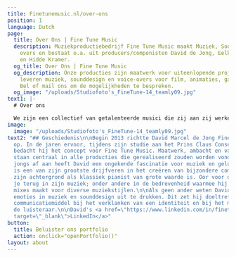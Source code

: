```yaml
---
title: Finetunemusic.nl/over-ons
position: 1
language: Dutch
page:
  title: Over Ons | Fine Tune Music
  description: Muziekproductiebedrijf Fine Tune Music maakt Muziek, Sounds en Voice
    overs en bestaat o.a. uit producers/componisten David de Jong, Eelke Zuidhoek
    en Hidde Kramer.
  og_title: Over Ons | Fine Tune Music
  og_description: Onze producties zijn maatwerk voor uiteenlopende projecten. Wij
    leveren muziek, sounddesign en voice-overs voor film, animaties, games en reclames.
    Bel of mail ons om de mogelijkheden te bespreken.
  og_image: "/uploads/Studiofoto's_FineTune-14_teamly09.jpg"
text1: |-
  # Over ons

  We zijn een collectief van getalenteerde musici die zij aan zij werken. Ons team bestaat uit David Marcel de Jong, Hidde Kramer en Eelke Zuidhoek en Tristan Meinsma. Wij zijn vakgekken en zetten ons graag in om iets unieks te creëren, met onze kennis en naar jouw wensen.
image:
  image: "/uploads/Studiofoto's_FineTune-14_teamly09.jpg"
text2: "## Geschiedenis\n\nBegin 2013 richtte David Marcel de Jong Fine Tune Music
  op. In de jaren ervoor, tijdens zijn studie aan het Prins Claus Conservatorium,
  bedacht hij het concept voor Fine Tune Music. Maatwerk, ambacht en vakmanschap moeten
  staan centraal in alle producties die gerealiseerd zouden worden vond hij. \n\nVan
  jongs af aan heeft David een ongekende fascinatie voor muziek en geluid. Nieuwsgierigheid
  is een van zijn grootste drijfveren in het creëren van bijzondere composities, waarbij
  zijn achtergrond als klassiek pianist van grote waarde is. Oor voor detail hoor
  je terug in zijn muziek; onder andere in de bedrevenheid waarmee hij rijke, gedetailleerde
  mixes maakt voor diverse muziekstijlen.\n\nAls geen ander weten David en zijn team
  emoties in muziek en sounddesign uit te drukken. Dit zet hij doeltreffend in als
  communicatiemiddel bij het verklanken van een identiteit en bij het meevoeren van
  de luisteraar.\n\nDavid's <a href=\"https://www.linkedin.com/in/finetunemusic/\"
  target=\"_blank\">LinkedIn</a>"
button:
  title: Beluister ons portfolio
  action: onclick="openPortfolio()"
layout: about
---
```



